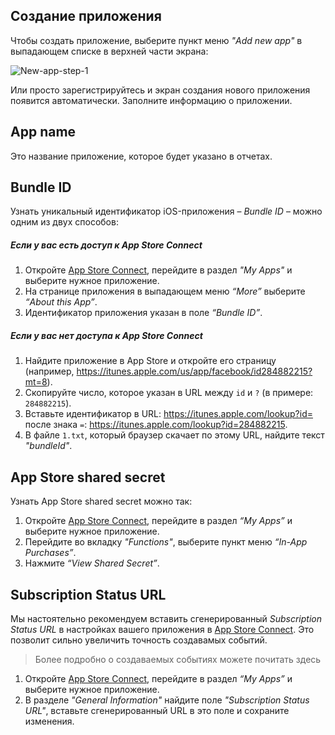 ## Создание приложения

Чтобы создать приложение, выберите пункт меню *"Add new app"* в выпадающем списке в верхней части экрана:

![New-app-step-1](../Images/New-app-step-1.png)

Или просто зарегистрируйтесь и экран создания нового приложения появится автоматически. Заполните информацию о приложении.

## App name

Это название приложение, которое будет указано в отчетах.

## Bundle ID

Узнать уникальный идентификатор iOS-приложения – *Bundle ID* – можно одним из двух способов:

##### Если у вас есть доступ к App Store Connect

1. Откройте [App Store Connect](https://appstoreconnect.apple.com), перейдите в раздел *"My Apps"* и выберите нужное приложение.
2. На странице приложения в выпадающем меню *“More”* выберите *“About this App”*.
3. Идентификатор приложения указан в поле *“Bundle ID”*.

##### Если у вас нет доступа к App Store Connect

1. Найдите приложение в App Store и откройте его страницу (например, https://itunes.apple.com/us/app/facebook/id284882215?mt=8).
2. Скопируйте число, которое указан в URL между `id` и `?` (в примере: `284882215`).
3. Вставьте идентификатор в URL: https://itunes.apple.com/lookup?id= после знака `=`: https://itunes.apple.com/lookup?id=284882215.
4. В файле `1.txt`, который браузер скачает по этому URL, найдите текст *"bundleId"*.

## App Store shared secret

Узнать App Store shared secret можно так:

1. Откройте [App Store Connect](https://appstoreconnect.apple.com), перейдите в раздел *“My Apps”* и выберите нужное приложение.
2. Перейдите во вкладку *"Functions"*, выберите пункт меню *“In-App Purchases”*.
3. Нажмите *“View Shared Secret”*.

## Subscription Status URL

Мы настоятельно рекомендуем вставить сгенерированный *Subscription Status URL* в настройках вашего приложения в [App Store Connect](https://appstoreconnect.apple.com). Это позволит сильно увеличить точность создавамых событий.

> Более подробно о создаваемых событиях можете почитать здесь

1. Откройте [App Store Connect](https://appstoreconnect.apple.com), перейдите в раздел *“My Apps”* и выберите нужное приложение.
2. В разделе *"General Information"* найдите поле *"Subscription Status URL"*, вставьте сгенерированный URL в это поле и сохраните изменения.